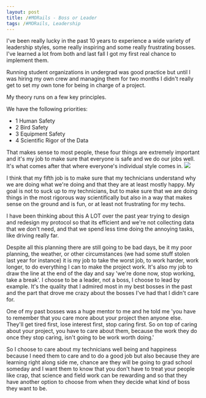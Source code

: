 ```yaml
---
layout: post
title: /#MORails - Boss or Leader
tags: /#MORails, Leadership
---
```


I've been really lucky in the past 10 years to experience a wide variety of leadership styles, some really inspiring and some really frustrating bosses. I've learned a lot from both and last fall I got my first real chance to implement them.

Running student organizations in undergrad was good practice but until I was hiring my own crew and managing them for two months I didn't really get to set my own tone for being in charge of a project.

My theory runs on a few key principles.

We have the following priorities:

- 1 Human Safety
- 2 Bird Safety
- 3 Equipment Safety
- 4 Scientific Rigor of the Data

That makes sense to most people, these four things are extremely important and it's my job to make sure that everyone is safe and we do our jobs well. It's what comes after that where everyone's individual style comes in.
![](http://i.imgur.com/edttYyK.jpg)

I think that my fifth job is to make sure that my technicians understand why we are doing what we're doing and that they are at least mostly happy. My goal is not to suck up to my technicians, but to make sure that we are doing things in the most rigorous way scientifically but also in a way that makes sense on the ground and is fun, or at least not frustrating for my techs.

I have been thinking about this A LOT over the past year trying to design and redesign my protocol so that its efficient and we're not collecting data that we don't need, and that we spend less time doing the annoying tasks, like driving really far.

Despite all this planning there are still going to be bad days, be it my poor planning, the weather, or other circumstances (we had some stuff stolen last year for instance) it is my job to take the worst job, to work harder, work longer, to do everything I can to make the project work. It's also my job to draw the line at the end of the day and say 'we're done now, stop working, take a break'. I choose to be a leader, not a boss, I choose to lead by example. It's the quality that I admired most in my best bosses in the past and the part that drove me crazy about the bosses I've had that I didn't care for.

One of my past bosses was a huge mentor to me and he told me 'you have to remember that you care more about your project then anyone else. They'll get tired first, lose interest first, stop caring first. So on top of caring about your project, you have to care about them, because the work they do once they stop caring, isn't going to be work worth doing.'

So I choose to care about my technicians well being and happiness because I need them to care and to do a good job but also because they are learning right along side me, chance are they will be going to grad school someday and I want them to know that you don't have to treat your people like crap, that science and field work can be rewarding and so that they have another option to choose from when they decide what kind of boss they want to be.
